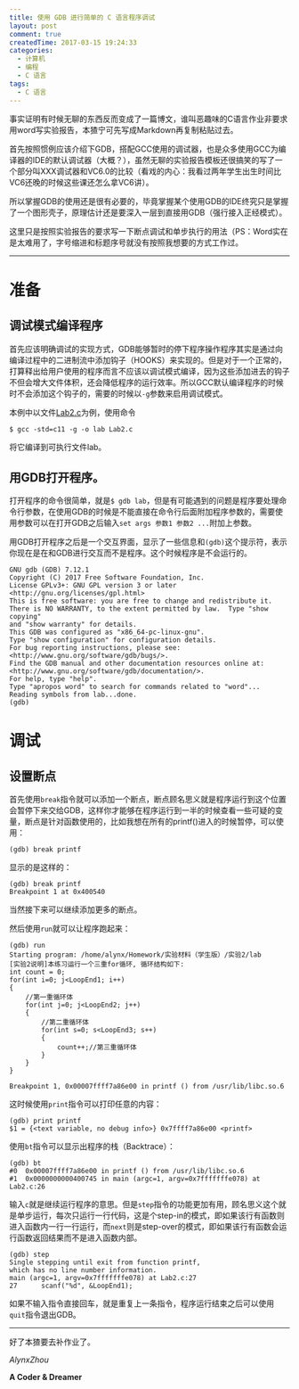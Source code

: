```yaml
---
title: 使用 GDB 进行简单的 C 语言程序调试
layout: post
comment: true
createdTime: 2017-03-15 19:24:33
categories:
  - 计算机
  - 编程
  - C 语言
tags:
  - C 语言
---
```

事实证明有时候无聊的东西反而变成了一篇博文，谁叫恶趣味的C语言作业非要求用word写实验报告，本猹宁可先写成Markdown再复制粘贴过去。

<!--more-->

首先按照惯例应该介绍下GDB，搭配GCC使用的调试器，也是众多使用GCC为编译器的IDE的默认调试器（大概？），虽然无聊的实验报告模板还很搞笑的写了一个部分叫XXX调试器和VC6.0的比较（看戏的内心：我看过两年学生出生时间比VC6还晚的时候这些课还怎么拿VC6讲）。

所以掌握GDB的使用还是很有必要的，毕竟掌握某个使用GDB的IDE终究只是掌握了一个图形壳子，原理估计还是要深入一层到直接用GDB（强行接入正经模式）。

这里只是按照实验报告的要求写一下断点调试和单步执行的用法（PS：Word实在是太难用了，字号缩进和标题序号就没有按照我想要的方式工作过。

------------------------

# 准备

## 调试模式编译程序

首先应该明确调试的实现方式，GDB能够暂时的停下程序操作程序其实是通过向编译过程中的二进制流中添加钩子（HOOKS）来实现的。但是对于一个正常的，打算释出给用户使用的程序而言不应该以调试模式编译，因为这些添加进去的钩子不但会增大文件体积，还会降低程序的运行效率。所以GCC默认编译程序的时候时不会添加这个钩子的，需要的时候以`-g`参数来启用调试模式。

本例中以文件[Lab2.c](/posts/2017/03/15/Using-Gdb/Lab2.c)为例，使用命令

````
$ gcc -std=c11 -g -o lab Lab2.c
````

将它编译到可执行文件lab。

## 用GDB打开程序。

打开程序的命令很简单，就是`$ gdb lab`，但是有可能遇到的问题是程序要处理命令行参数，在使用GDB的时候是不能直接在命令行后面附加程序参数的，需要使用参数可以在打开GDB之后输入`set args 参数1 参数2 ...`附加上参数。

用GDB打开程序之后是一个交互界面，显示了一些信息和`(gdb)`这个提示符，表示你现在是在和GDB进行交互而不是程序。这个时候程序是不会运行的。

````
GNU gdb (GDB) 7.12.1
Copyright (C) 2017 Free Software Foundation, Inc.
License GPLv3+: GNU GPL version 3 or later <http://gnu.org/licenses/gpl.html>
This is free software: you are free to change and redistribute it.
There is NO WARRANTY, to the extent permitted by law.  Type "show copying"
and "show warranty" for details.
This GDB was configured as "x86_64-pc-linux-gnu".
Type "show configuration" for configuration details.
For bug reporting instructions, please see:
<http://www.gnu.org/software/gdb/bugs/>.
Find the GDB manual and other documentation resources online at:
<http://www.gnu.org/software/gdb/documentation/>.
For help, type "help".
Type "apropos word" to search for commands related to "word"...
Reading symbols from lab...done.
(gdb)
````

# 调试

## 设置断点

首先使用`break`指令就可以添加一个断点，断点顾名思义就是程序运行到这个位置会暂停下来交给GDB，这样你才能够在程序运行到一半的时候查看一些可疑的变量，断点是针对函数使用的，比如我想在所有的printf()进入的时候暂停，可以使用：

````
(gdb) break printf
````

显示的是这样的：

````
(gdb) break printf
Breakpoint 1 at 0x400540
````

当然接下来可以继续添加更多的断点。

然后使用`run`就可以让程序跑起来：

````
(gdb) run
Starting program: /home/alynx/Homework/实验材料（学生版）/实验2/lab
[实验2说明]本练习运行一个三重for循环, 循环结构如下:
int count = 0;
for(int i=0; j<LoopEnd1; i++)
{
	//第一重循环体
	for(int j=0; j<LoopEnd2; j++)
	{
		//第二重循环体
		for(int s=0; s<LoopEnd3; s++)
		{
			count++;//第三重循环体
		}
	}
}

Breakpoint 1, 0x00007ffff7a86e00 in printf () from /usr/lib/libc.so.6
````

这时候使用`print`指令可以打印任意的内容：

````
(gdb) print printf
$1 = {<text variable, no debug info>} 0x7ffff7a86e00 <printf>
````

使用`bt`指令可以显示出程序的栈（Backtrace）：

````
(gdb) bt
#0  0x00007ffff7a86e00 in printf () from /usr/lib/libc.so.6
#1  0x0000000000400745 in main (argc=1, argv=0x7fffffffe078) at Lab2.c:26
````

输入`c`就是继续运行程序的意思。但是`step`指令的功能更加有用，顾名思义这个就是单步运行，每次只运行一行代码，这是个step-in的模式，即如果该行有函数则进入函数内一行一行运行，而`next`则是step-over的模式，即如果该行有函数会运行函数返回结果而不是进入函数内部。

````
(gdb) step
Single stepping until exit from function printf,
which has no line number information.
main (argc=1, argv=0x7fffffffe078) at Lab2.c:27
27	    scanf("%d", &LoopEnd1);
````

如果不输入指令直接回车，就是重复上一条指令，程序运行结束之后可以使用`quit`指令退出GDB。

-------------

好了本猹要去补作业了。

*AlynxZhou*

**A Coder & Dreamer**
